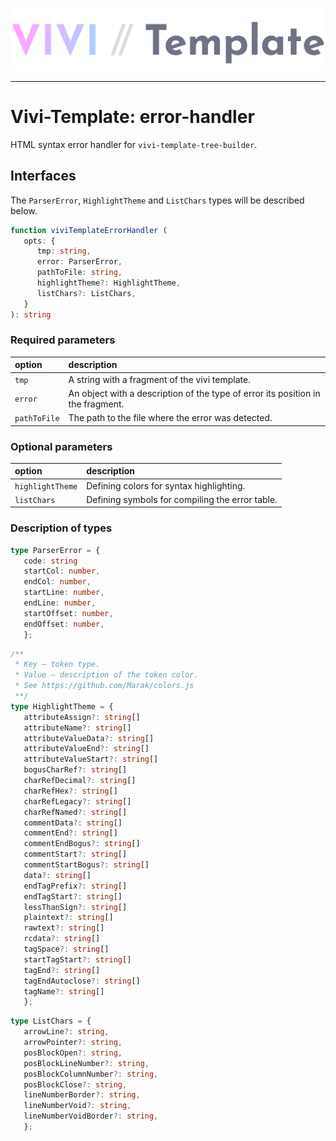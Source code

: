 ![vivi-template](img/logo.png)

* * * * * *

# Vivi-Template: error-handler
HTML syntax error handler for `vivi-template-tree-builder`.

## Interfaces
The `ParserError`, `HighlightTheme` and `ListChars` types will be described below.
```ts
function viviTemplateErrorHandler (
   opts: {
      tmp: string,
      error: ParserError,
      pathToFile: string,
      highlightTheme?: HighlightTheme,
      listChars?: ListChars,
   }
): string
```

### Required parameters
| option       | description
|:-------------|:-----------
| `tmp`        | A string with a fragment of the vivi template.
| `error`      | An object with a description of the type of error its position in the fragment.
| `pathToFile` | The path to the file where the error was detected.

### Optional parameters
| option           | description
|:-----------------|:-----------
| `highlightTheme` | Defining colors for syntax highlighting.
| `listChars`      | Defining symbols for compiling the error table.

### Description of types
```ts
type ParserError = {
   code: string
   startCol: number,
   endCol: number,
   startLine: number,
   endLine: number,
   startOffset: number,
   endOffset: number,
   };
```

```ts
/**
 * Key – token type.
 * Value – description of the token color.
 * See https://github.com/Marak/colors.js
 **/
type HighlightTheme = {
   attributeAssign?: string[]
   attributeName?: string[]
   attributeValueData?: string[]
   attributeValueEnd?: string[]
   attributeValueStart?: string[]
   bogusCharRef?: string[]
   charRefDecimal?: string[]
   charRefHex?: string[]
   charRefLegacy?: string[]
   charRefNamed?: string[]
   commentData?: string[]
   commentEnd?: string[]
   commentEndBogus?: string[]
   commentStart?: string[]
   commentStartBogus?: string[]
   data?: string[]
   endTagPrefix?: string[]
   endTagStart?: string[]
   lessThanSign?: string[]
   plaintext?: string[]
   rawtext?: string[]
   rcdata?: string[]
   tagSpace?: string[]
   startTagStart?: string[]
   tagEnd?: string[]
   tagEndAutoclose?: string[]
   tagName?: string[]
   };
```

```ts
type ListChars = {
   arrowLine?: string,
   arrowPointer?: string,
   posBlockOpen?: string,
   posBlockLineNumber?: string,
   posBlockColumnNumber?: string,
   posBlockClose?: string,
   lineNumberBorder?: string,
   lineNumberVoid?: string,
   lineNumberVoidBorder?: string,
   };
```